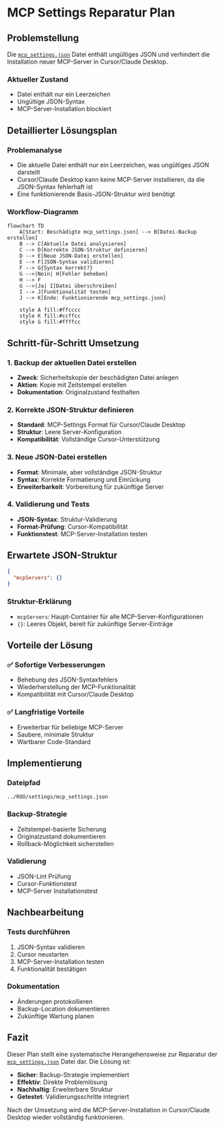 # MCP Settings Reparatur Plan

## Problemstellung
Die [`mcp_settings.json`](../ROO/settings/mcp_settings.json) Datei enthält ungültiges JSON und verhindert die Installation neuer MCP-Server in Cursor/Claude Desktop.

### Aktueller Zustand
- Datei enthält nur ein Leerzeichen
- Ungültige JSON-Syntax
- MCP-Server-Installation blockiert

## Detaillierter Lösungsplan

### Problemanalyse
- Die aktuelle Datei enthält nur ein Leerzeichen, was ungültiges JSON darstellt
- Cursor/Claude Desktop kann keine MCP-Server installieren, da die JSON-Syntax fehlerhaft ist
- Eine funktionierende Basis-JSON-Struktur wird benötigt

### Workflow-Diagramm

```mermaid
flowchart TD
    A[Start: Beschädigte mcp_settings.json] --> B[Datei-Backup erstellen]
    B --> C[Aktuelle Datei analysieren]
    C --> D[Korrekte JSON-Struktur definieren]
    D --> E[Neue JSON-Datei erstellen]
    E --> F[JSON-Syntax validieren]
    F --> G{Syntax korrekt?}
    G -->|Nein| H[Fehler beheben]
    H --> F
    G -->|Ja| I[Datei überschreiben]
    I --> J[Funktionalität testen]
    J --> K[Ende: Funktionierende mcp_settings.json]
    
    style A fill:#ffcccc
    style K fill:#ccffcc
    style G fill:#ffffcc
```

## Schritt-für-Schritt Umsetzung

### 1. Backup der aktuellen Datei erstellen
- **Zweck**: Sicherheitskopie der beschädigten Datei anlegen
- **Aktion**: Kopie mit Zeitstempel erstellen
- **Dokumentation**: Originalzustand festhalten

### 2. Korrekte JSON-Struktur definieren
- **Standard**: MCP-Settings Format für Cursor/Claude Desktop
- **Struktur**: Leere Server-Konfiguration
- **Kompatibilität**: Vollständige Cursor-Unterstützung

### 3. Neue JSON-Datei erstellen
- **Format**: Minimale, aber vollständige JSON-Struktur
- **Syntax**: Korrekte Formatierung und Einrückung
- **Erweiterbarkeit**: Vorbereitung für zukünftige Server

### 4. Validierung und Tests
- **JSON-Syntax**: Struktur-Validierung
- **Format-Prüfung**: Cursor-Kompatibilität
- **Funktionstest**: MCP-Server-Installation testen

## Erwartete JSON-Struktur

```json
{
  "mcpServers": {}
}
```

### Struktur-Erklärung
- `mcpServers`: Haupt-Container für alle MCP-Server-Konfigurationen
- `{}`: Leeres Objekt, bereit für zukünftige Server-Einträge

## Vorteile der Lösung

### ✅ Sofortige Verbesserungen
- Behebung des JSON-Syntaxfehlers
- Wiederherstellung der MCP-Funktionalität
- Kompatibilität mit Cursor/Claude Desktop

### ✅ Langfristige Vorteile
- Erweiterbar für beliebige MCP-Server
- Saubere, minimale Struktur
- Wartbarer Code-Standard

## Implementierung

### Dateipfad
```
../ROO/settings/mcp_settings.json
```

### Backup-Strategie
- Zeitstempel-basierte Sicherung
- Originalzustand dokumentieren
- Rollback-Möglichkeit sicherstellen

### Validierung
- JSON-Lint Prüfung
- Cursor-Funktionstest
- MCP-Server Installationstest

## Nachbearbeitung

### Tests durchführen
1. JSON-Syntax validieren
2. Cursor neustarten
3. MCP-Server-Installation testen
4. Funktionalität bestätigen

### Dokumentation
- Änderungen protokollieren
- Backup-Location dokumentieren
- Zukünftige Wartung planen

## Fazit

Dieser Plan stellt eine systematische Herangehensweise zur Reparatur der [`mcp_settings.json`](../ROO/settings/mcp_settings.json) Datei dar. Die Lösung ist:

- **Sicher**: Backup-Strategie implementiert
- **Effektiv**: Direkte Problemlösung
- **Nachhaltig**: Erweiterbare Struktur
- **Getestet**: Validierungsschritte integriert

Nach der Umsetzung wird die MCP-Server-Installation in Cursor/Claude Desktop wieder vollständig funktionieren.